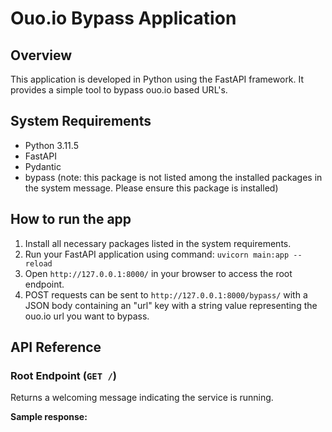 # Ouo.io Bypass Application 

## Overview
This application is developed in Python using the FastAPI framework. It provides a simple tool to bypass ouo.io based URL's. 

## System Requirements
- Python 3.11.5
- FastAPI
- Pydantic
- bypass (note: this package is not listed among the installed packages in the system message. Please ensure this package is installed)

## How to run the app

1. Install all necessary packages listed in the system requirements.
2. Run your FastAPI application using command: `uvicorn main:app --reload`
3. Open `http://127.0.0.1:8000/` in your browser to access the root endpoint.
4. POST requests can be sent to `http://127.0.0.1:8000/bypass/` with a JSON body containing an "url" key with a string value representing the ouo.io url you want to bypass.

## API Reference

### Root Endpoint (`GET /`)
Returns a welcoming message indicating the service is running.

**Sample response:**